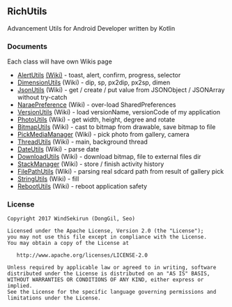 ## RichUtils

Advancement Utils for Android Developer written by Kotlin

### Documents
Each class will have own Wikis page

* [AlertUtils](library/src/main/java/pyxis/uzuki/live/richutilskt/AlertUtils.kt) [(Wiki)](https://github.com/WindSekirun/RichUtilsKt/wiki/AlertUtils) - toast, alert, confirm, progress, selector
* [DimensionUtils](library/src/main/java/pyxis/uzuki/live/richutilskt/DimensionUtils.kt) (Wiki) - dip, sp, px2dip, px2sp, dimen
* [JsonUtils](library/src/main/java/pyxis/uzuki/live/richutilskt/JsonUtils.kt) (Wiki) - get / create / put value from JSONObject / JSONArray without try-catch
* [NaraePreference](library/src/main/java/pyxis/uzuki/live/richutilskt/NaraePreference.kt) (Wiki) - over-load SharedPreferences
* [VersionUtils](library/src/main/java/pyxis/uzuki/live/richutilskt/VersionUtils.kt) (Wiki) - load versionName, versionCode of my application
* [PhotoUtils](library/src/main/java/pyxis/uzuki/live/richutilskt/PhotoUtils.kt) (Wiki) - get width, height, degree and rotate
* [BitmapUtils](library/src/main/java/pyxis/uzuki/live/richutilskt/BitmapUtils.kt) (Wiki) - cast to bitmap from drawable, save bitmap to file
* [PickMediaManager](library/src/main/java/pyxis/uzuki/live/richutilskt/PickMediaManager.kt) (Wiki) - pick photo from gallery, camera
* [ThreadUtils](library/src/main/java/pyxis/uzuki/live/richutilskt/ThreadUtils.kt) (Wiki) - main, background thread
* [DateUtils](library/src/main/java/pyxis/uzuki/live/richutilskt/DateUtils.kt) (Wiki) - parse date
* [DownloadUtils](library/src/main/java/pyxis/uzuki/live/richutilskt/DownloadUtils.kt) (Wiki) - download bitmap, file to external files dir
* [StackManager](library/src/main/java/pyxis/uzuki/live/richutilskt/StackManager.kt) (Wiki) - store / finish activity history
* [FilePathUtils](library/src/main/java/pyxis/uzuki/live/richutilskt/FilePathUtils.kt) (Wiki) - parsing real sdcard path from result of gallery pick
* [StringUtils](library/src/main/java/pyxis/uzuki/live/richutilskt/StringUtils.kt) (Wiki) - fill
* [RebootUtils](library/src/main/java/pyxis/uzuki/live/richutilskt/RebootUtils.kt) (Wiki) - reboot application safety

### License 
```
Copyright 2017 WindSekirun (DongGil, Seo)

Licensed under the Apache License, Version 2.0 (the "License");
you may not use this file except in compliance with the License.
You may obtain a copy of the License at

   http://www.apache.org/licenses/LICENSE-2.0

Unless required by applicable law or agreed to in writing, software
distributed under the License is distributed on an "AS IS" BASIS,
WITHOUT WARRANTIES OR CONDITIONS OF ANY KIND, either express or implied.
See the License for the specific language governing permissions and
limitations under the License.
```
